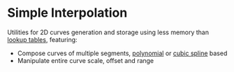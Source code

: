 # Simple Interpolation

Utilities for 2D curves generation and storage using less memory than [lookup tables](https://en.wikipedia.org/wiki/Lookup_table), featuring:

- Compose curves of multiple segments, [polynomial](https://en.wikipedia.org/wiki/Polynomial) or [cubic spline](https://en.wikipedia.org/wiki/Spline_interpolation#Algorithm_to_find_the_interpolating_cubic_spline) based
- Manipulate entire curve scale, offset and range
